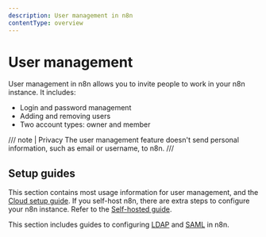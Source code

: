 ```yaml
---
description: User management in n8n
contentType: overview
---
```


# User management

User management in n8n allows you to invite people to work in your n8n instance. It includes:

* Login and password management
* Adding and removing users
* Two account types: owner and member

/// note | Privacy
The user management feature doesn't send personal information, such as email or username, to n8n.
///
## Setup guides

This section contains most usage information for user management, and the [Cloud setup guide](/user-management/cloud-setup/). If you self-host n8n, there are extra steps to configure your n8n instance. Refer to the [Self-hosted guide](/hosting/user-management-self-hosted/).

This section includes guides to configuring [LDAP](/user-management/ldap/) and [SAML](/user-management/saml/) in n8n.
